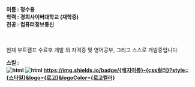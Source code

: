 <b>이름 : 정수용</b>
<br>
<b>학력 : 경희사이버대학교 (재학중)</b>
<br>
<b>전공 : 컴퓨터정보통신 </b>
<br>
<br>
<br>

현재 부트캠프 수료후 개발 외 자격증 및 영어공부, 그리고 스스로 개발중입니다.



<b>스킬 : <br>
<img alt="html" src="https://img.shields.io/badge/HTML5-E34F26.svg?&style=for-the-badge&logo=HTML&logoColor=white">
<img alt="html" src="https://img.shields.io/badge/HTML5-#E34F26.svg?&style=for-the-badge&logo=HTML&logoColor=white">
https://img.shields.io/badge/{배지이름}-{css컬러}?style={스타일}&logo={로고}&logoColor={로고컬러}

</b>






